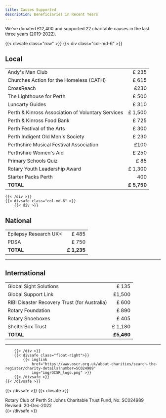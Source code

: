 ```yaml
---
title: Causes Supported
description: Beneficiaries in Recent Years
---
```

We've donated £12,400 and supported 22 charitable causes in the last three years (2019-2022).

{{< divsafe class="row" >}}
	{{< div class="col-md-6" >}}

## Local
| | |
| --- | ---: |
| Andy's Man Club | £ 235 |
| Churches Action for the Homeless (CATH) | £ 615 |
| CrossReach | £230 |
| The Lighthouse for Perth | £ 500 |
| Luncarty Guides | £ 310 |
| Perth &amp; Kinross Association of Voluntary Services | £ 1,500 |
| Perth &amp; Kinross Food Bank | £ 725 |
| Perth Festival of the Arts | £ 300 |
| Perth Indigent Old Men's Society | £ 230 |
| Perthshire Musical Festival Association | £100 |
| Perthshire Women's Aid | £ 250 |
| Primary Schools Quiz | £ 85 |
| Rotary Youth Leadership Award | £ 1,300 |
| Starter Packs Perth | 400 |
| **TOTAL** | **£ 5,750** |

	{{< /div >}}
	{{< divsafe class="col-md-6" >}}
		{{< div >}}

## National
| | |
| --- | ---: |
| Epilepsy Research UK< | £ 485 |
| PDSA | £ 750 |
| **TOTAL** | **£ 1,235** |
___

## International
| | |
| --- | ---: |
| Global Sight Solutions | £ 135 |
| Global Support Link | £1,500 |
| RIBI Disaster Recovery Trust (for Australia) | £ 600 |
| Rotary Foundation | £ 890 |
| Rotary Shoeboxes | £ 405 |
| ShelterBox Trust | £ 1,180 |
| **TOTAL** | **£5,460** |
___
		{{< /div >}}
		{{< divsafe class="float-right">}}
			{{< imglink
				href="https://www.oscr.org.uk/about-charities/search-the-register/charity-details?number=SC024989"
				img="img/OCSR_logo.png" >}}
		{{< /divsafe >}}
	{{< /divsafe >}}

{{< /divsafe >}}
{{< divsafe >}}	
    <footer>
    	<div class="container bg-light mt-3">
			<span class="small">Rotary Club of Perth St Johns Charitable Trust Fund, No: SC024989</span>
			<span class="small float-right">Revised: 20-Dec-2022</span>
    	</div>
    </footer>
{{< /divsafe >}}
